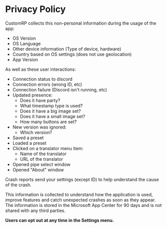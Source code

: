 # Privacy Policy
CustomRP collects this non-personal information during the usage of the app:
- OS Version
- OS Language
- Other device information (Type of device, hardware)
- Country based on OS settings (does not use geolocation)
- App Version

As well as these user interactions:
- Connection status to discord
- Connection errors (wrong ID, etc)
- Connection failure (Discord isn't running, etc)
- Updated presence:
  - Does it have party?
  - What timestamp type is used?
  - Does it have a big image set?
  - Does it have a small image set?
  - How many buttons are set?
- New version was ignored:
  - Which version?
- Saved a preset
- Loaded a preset
- Clicked on a translator menu item:
  - Name of the translator
  - URL of the translator
- Opened pipe select window
- Opened "About" window

Crash reports send your settings (except ID) to help understand the cause of the crash.

This information is collected to understand how the application is used, improve features and catch unexpected crashes as soon as they appear. The information is stored in the Microsoft App Center for 90 days and is not shared with any third parties.

**Users can opt out at any time in the Settings menu.**
